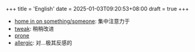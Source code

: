 +++
title = 'English'
date = 2025-01-03T09:20:53+08:00
draft = true
+++


* [home in on something/someone](https://dictionary.cambridge.org/dictionary/english-chinese-simplified/home-in-on): 集中注意力于
* [tweak](https://dictionary.cambridge.org/dictionary/english-chinese-simplified/tweak): 稍稍改进
* [prone](https://dictionary.cambridge.org/dictionary/english-chinese-simplified/prone)
* [allergic](https://dictionary.cambridge.org/dictionary/english-chinese-simplified/allergic): 对…极其反感的